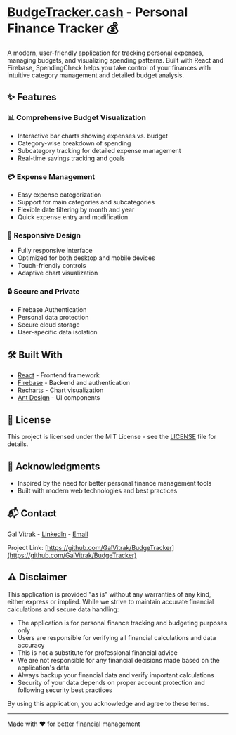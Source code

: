 # [BudgeTracker.cash](https://budgetracker.cash/) - Personal Finance Tracker 💰

A modern, user-friendly application for tracking personal expenses, managing budgets, and visualizing spending patterns. Built with React and Firebase, SpendingCheck helps you take control of your finances with intuitive category management and detailed budget analysis.

## ✨ Features

### 📊 Comprehensive Budget Visualization

- Interactive bar charts showing expenses vs. budget
- Category-wise breakdown of spending
- Subcategory tracking for detailed expense management
- Real-time savings tracking and goals

### 💳 Expense Management

- Easy expense categorization
- Support for main categories and subcategories
- Flexible date filtering by month and year
- Quick expense entry and modification

### 📱 Responsive Design

- Fully responsive interface
- Optimized for both desktop and mobile devices
- Touch-friendly controls
- Adaptive chart visualization

### 🔒 Secure and Private

- Firebase Authentication
- Personal data protection
- Secure cloud storage
- User-specific data isolation

## 🛠️ Built With

- [React](https://reactjs.org/) - Frontend framework
- [Firebase](https://firebase.google.com/) - Backend and authentication
- [Recharts](https://recharts.org/) - Chart visualization
- [Ant Design](https://ant.design/) - UI components

## 📝 License

This project is licensed under the MIT License - see the [LICENSE](LICENSE) file for details.

## 🙏 Acknowledgments

- Inspired by the need for better personal finance management tools
- Built with modern web technologies and best practices

## 📬 Contact

Gal Vitrak - [LinkedIn](https://www.linkedin.com/in/gal-vitrak/) - [Email](galvit25@gmail.com)

Project Link: [https://github.com/GalVitrak/BudgeTracker](https://github.com/GalVitrak/BudgeTracker)

## ⚠️ Disclaimer

This application is provided "as is" without any warranties of any kind, either express or implied. While we strive to maintain accurate financial calculations and secure data handling:

- The application is for personal finance tracking and budgeting purposes only
- Users are responsible for verifying all financial calculations and data accuracy
- This is not a substitute for professional financial advice
- We are not responsible for any financial decisions made based on the application's data
- Always backup your financial data and verify important calculations
- Security of your data depends on proper account protection and following security best practices

By using this application, you acknowledge and agree to these terms.

---

Made with ❤️ for better financial management
